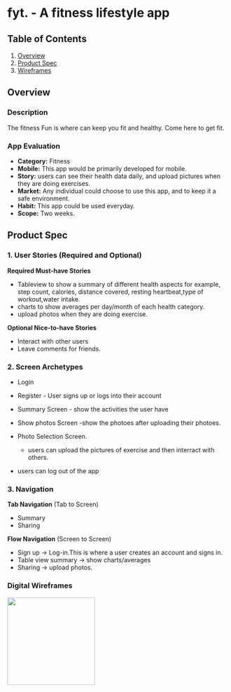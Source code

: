 # fyt. - A fitness lifestyle app

## Table of Contents
1. [Overview](#Overview)
1. [Product Spec](#Product-Spec)
1. [Wireframes](#Wireframes)

## Overview
### Description
The fitness Fun is where can keep you fit and healthy. Come here to get fit.

### App Evaluation
- **Category:** Fitness
- **Mobile:** This app would be primarily developed for mobile.
- **Story:** users can see their health data daily, and upload pictures when they are doing exercises.
- **Market:** Any individual could choose to use this app, and to keep it a safe environment.
- **Habit:** This app could be used everyday.
- **Scope:** Two weeks.

## Product Spec
### 1. User Stories (Required and Optional)

**Required Must-have Stories**

* Tableview to show a summary of different health aspects for example, step count, calories, distance covered, resting heartbeat,type of workout,water intake.
* charts to show averages per day/month of each  health category. 
* upload photos when they are doing exercise.

**Optional Nice-to-have Stories**

* Interact with other users
* Leave comments for friends.

### 2. Screen Archetypes

* Login 
* Register - User signs up or logs into their account
* Summary Screen - show the activities the user have
* Show photos Screen -show the photoes after uploading their photoes.
* Photo Selection Screen.
   * users can upload the pictures of exercise and then interract with others.

* users can log out of the app

### 3. Navigation

**Tab Navigation** (Tab to Screen)

* Summary
* Sharing

**Flow Navigation** (Screen to Screen)
* Sign up -> Log-in.This is where a user creates an account and signs in.
* Table view summary -> show charts/averages
* Sharing -> upload photos.



### Digital Wireframes
<img src="https://github.com/ZSS57/Workout-App/blob/main/wireframes.jpg" height=200>
